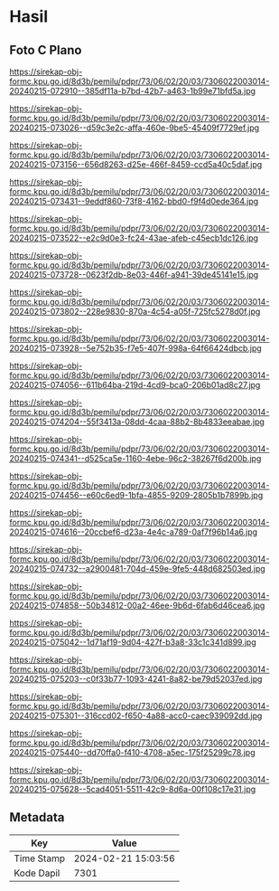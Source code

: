 # Hasil

## Foto C Plano

https://sirekap-obj-formc.kpu.go.id/8d3b/pemilu/pdpr/73/06/02/20/03/7306022003014-20240215-072910--385df11a-b7bd-42b7-a463-1b99e71bfd5a.jpg

https://sirekap-obj-formc.kpu.go.id/8d3b/pemilu/pdpr/73/06/02/20/03/7306022003014-20240215-073026--d59c3e2c-affa-460e-9be5-45409f7729ef.jpg

https://sirekap-obj-formc.kpu.go.id/8d3b/pemilu/pdpr/73/06/02/20/03/7306022003014-20240215-073156--656d8263-d25e-466f-8459-ccd5a40c5daf.jpg

https://sirekap-obj-formc.kpu.go.id/8d3b/pemilu/pdpr/73/06/02/20/03/7306022003014-20240215-073431--9eddf860-73f8-4162-bbd0-f9f4d0ede364.jpg

https://sirekap-obj-formc.kpu.go.id/8d3b/pemilu/pdpr/73/06/02/20/03/7306022003014-20240215-073522--e2c9d0e3-fc24-43ae-afeb-c45ecb1dc126.jpg

https://sirekap-obj-formc.kpu.go.id/8d3b/pemilu/pdpr/73/06/02/20/03/7306022003014-20240215-073728--0623f2db-8e03-446f-a941-39de45141e15.jpg

https://sirekap-obj-formc.kpu.go.id/8d3b/pemilu/pdpr/73/06/02/20/03/7306022003014-20240215-073802--228e9830-870a-4c54-a05f-725fc5278d0f.jpg

https://sirekap-obj-formc.kpu.go.id/8d3b/pemilu/pdpr/73/06/02/20/03/7306022003014-20240215-073928--5e752b35-f7e5-407f-998a-64f66424dbcb.jpg

https://sirekap-obj-formc.kpu.go.id/8d3b/pemilu/pdpr/73/06/02/20/03/7306022003014-20240215-074056--611b64ba-219d-4cd9-bca0-206b01ad8c27.jpg

https://sirekap-obj-formc.kpu.go.id/8d3b/pemilu/pdpr/73/06/02/20/03/7306022003014-20240215-074204--55f3413a-08dd-4caa-88b2-8b4833eeabae.jpg

https://sirekap-obj-formc.kpu.go.id/8d3b/pemilu/pdpr/73/06/02/20/03/7306022003014-20240215-074341--d525ca5e-1160-4ebe-96c2-38267f6d200b.jpg

https://sirekap-obj-formc.kpu.go.id/8d3b/pemilu/pdpr/73/06/02/20/03/7306022003014-20240215-074456--e60c6ed9-1bfa-4855-9209-2805b1b7899b.jpg

https://sirekap-obj-formc.kpu.go.id/8d3b/pemilu/pdpr/73/06/02/20/03/7306022003014-20240215-074616--20ccbef6-d23a-4e4c-a789-0af7f96b14a6.jpg

https://sirekap-obj-formc.kpu.go.id/8d3b/pemilu/pdpr/73/06/02/20/03/7306022003014-20240215-074732--a2900481-704d-459e-9fe5-448d682503ed.jpg

https://sirekap-obj-formc.kpu.go.id/8d3b/pemilu/pdpr/73/06/02/20/03/7306022003014-20240215-074858--50b34812-00a2-46ee-9b6d-6fab6d46cea6.jpg

https://sirekap-obj-formc.kpu.go.id/8d3b/pemilu/pdpr/73/06/02/20/03/7306022003014-20240215-075042--1d71af19-9d04-427f-b3a8-33c1c341d899.jpg

https://sirekap-obj-formc.kpu.go.id/8d3b/pemilu/pdpr/73/06/02/20/03/7306022003014-20240215-075203--c0f33b77-1093-4241-8a82-be79d52037ed.jpg

https://sirekap-obj-formc.kpu.go.id/8d3b/pemilu/pdpr/73/06/02/20/03/7306022003014-20240215-075301--316ccd02-f650-4a88-acc0-caec939092dd.jpg

https://sirekap-obj-formc.kpu.go.id/8d3b/pemilu/pdpr/73/06/02/20/03/7306022003014-20240215-075440--dd70ffa0-f410-4708-a5ec-175f25299c78.jpg

https://sirekap-obj-formc.kpu.go.id/8d3b/pemilu/pdpr/73/06/02/20/03/7306022003014-20240215-075628--5cad4051-5511-42c9-8d6a-00f108c17e31.jpg


## Metadata

| Key        | Value               |
| ---------- | ------------------- |
| Time Stamp | 2024-02-21 15:03:56 |
| Kode Dapil | 7301                |



